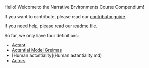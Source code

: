 Hello! Welcome to the Narrative Environments Course Compendium!

If you want to contribute, please read our [contributor guide](contributorGuide.md).

If you need help, please read our [readme file](README.md).

So far, we only have four definitions:

* [Actant](actant.md)
* [Actantial Model Greimas](Actantial-Model-Greimas.md)
* [Human actantiality](Human actantiality.md)
* [Actors](Actors.md)
